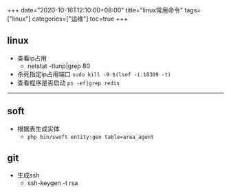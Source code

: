 +++
date="2020-10-16T12:10:00+08:00"
title="linux常用命令"
tags=["linux"]
categories=["运维"]
toc=true
+++



## linux
- 查看ip占用
    - netstat -tlunp|grep 80
- 杀死指定ip占用端口
    `sudo kill -9 $(lsof -i:18309 -t)`
- 查看程序是否启动
    `ps -ef|grep redis`

---

## soft 
- 根据表生成实体 
    - `php bin/swoft entity:gen table=area_agent`


## git
- 生成ssh 
    - ssh-keygen -t rsa